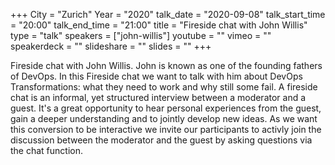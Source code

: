 +++
City = "Zurich"
Year = "2020"
talk_date = "2020-09-08"
talk_start_time = "20:00"
talk_end_time = "21:00"
title = "Fireside chat with John Willis"
type = "talk"
speakers = ["john-willis"]
youtube = ""
vimeo = ""
speakerdeck = ""
slideshare = ""
slides = ""
+++

Fireside chat with John Willis. John is known as one of the founding fathers of DevOps. In this Fireside chat we want to talk with him about DevOps Transformations: what they need to work and why still some fail.
A fireside chat is an informal, yet structured interview between a moderator and a guest. It's a great opportunity to hear personal experiences from the guest, gain a deeper understanding and to jointly develop new ideas. As we want this conversion to be interactive we invite our participants to activly join the discussion between the moderator and the guest by asking questions via the chat function.
